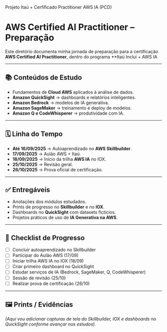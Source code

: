 
Projeto Itaú +  Cerfificado Practitioner AWS IA (PCD)
# AWS Certified AI Practitioner – Preparação

Este diretório documenta minha jornada de preparação para a certificação **AWS Certified AI Practitioner**, dentro do programa **Itaú Inclui + AWS IA 

---

## 📚 Conteúdos de Estudo
- Fundamentos de **Cloud AWS** aplicados à análise de dados.  
- **Amazon QuickSight** → dashboards e relatórios inteligentes.  
- **Amazon Bedrock** → modelos de IA generativa.  
- **Amazon SageMaker** → treinamento e deploy de modelos.  
- **Amazon Q e CodeWhisperer** → produtividade com IA.  

---

## 🗓️ Linha do Tempo
- **Até 16/09/2025** → Autoaprendizado no **AWS Skillbuilder**.  
- **17/09/2025** → Aulão AWS + Itaú.  
- **18/09/2025** → Início da trilha **AWS IA** no IOX.  
- **25/10/2025** → Revisão geral.  
- **26/10/2025** → Prova oficial de certificação.  

---

## ✅ Entregáveis
- Anotações dos módulos estudados.  
- Prints de progresso no **Skillbuilder** e no **IOX**.  
- Dashboards no **QuickSight** com datasets fictícios.  
- Projetos práticos de uso de **IA Generativa na AWS**.  

---

## 📌 Checklist de Progresso
- [ ] Concluir autoaprendizado no Skillbuilder  
- [ ] Participar do Aulão AWS (17/09)  
- [ ] Iniciar trilha AWS IA no IOX (18/09)  
- [ ] Criar primeiro dashboard no QuickSight  
- [ ] Estudar serviços de IA (Bedrock, SageMaker, Q, CodeWhisperer)  
- [ ] Sessão de revisão (25/10)  
- [ ] Realizar prova de certificação (26/10)  

---

## 🖼️ Prints / Evidências
*(Aqui vou adicionar capturas de tela do Skillbuilder, IOX e dashboards no QuickSight conforme avançar nos estudos).*
